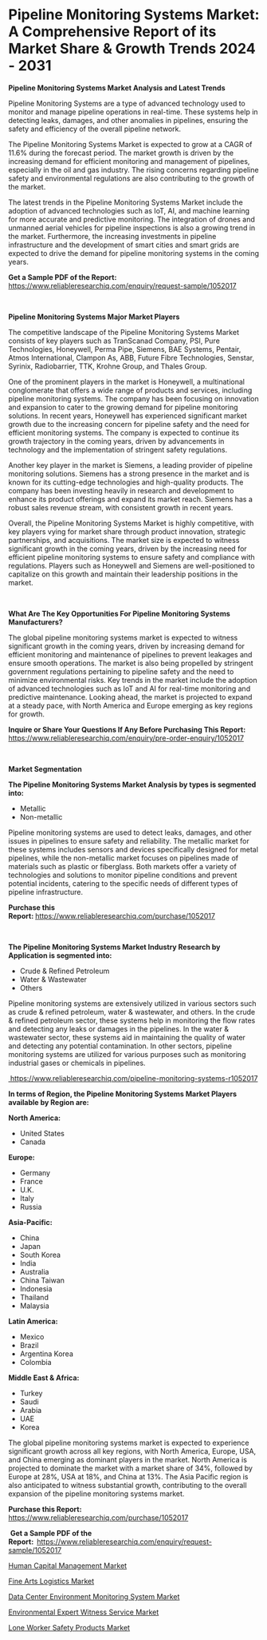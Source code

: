 <p><h1>Pipeline Monitoring Systems Market: A Comprehensive Report of its Market Share & Growth Trends 2024 - 2031</h1></p><p><strong>Pipeline Monitoring Systems Market Analysis and Latest Trends</strong></p>
<p><p>Pipeline Monitoring Systems are a type of advanced technology used to monitor and manage pipeline operations in real-time. These systems help in detecting leaks, damages, and other anomalies in pipelines, ensuring the safety and efficiency of the overall pipeline network.</p><p>The Pipeline Monitoring Systems Market is expected to grow at a CAGR of 11.6% during the forecast period. The market growth is driven by the increasing demand for efficient monitoring and management of pipelines, especially in the oil and gas industry. The rising concerns regarding pipeline safety and environmental regulations are also contributing to the growth of the market.</p><p>The latest trends in the Pipeline Monitoring Systems Market include the adoption of advanced technologies such as IoT, AI, and machine learning for more accurate and predictive monitoring. The integration of drones and unmanned aerial vehicles for pipeline inspections is also a growing trend in the market. Furthermore, the increasing investments in pipeline infrastructure and the development of smart cities and smart grids are expected to drive the demand for pipeline monitoring systems in the coming years.</p></p>
<p><strong>Get a Sample PDF of the Report:&nbsp;</strong> <a href="https://www.reliableresearchiq.com/enquiry/request-sample/1052017">https://www.reliableresearchiq.com/enquiry/request-sample/1052017</a></p>
<p>&nbsp;</p>
<p><strong>Pipeline Monitoring Systems Major Market Players</strong></p>
<p><p>The competitive landscape of the Pipeline Monitoring Systems Market consists of key players such as TranScanad Company, PSI, Pure Technologies, Honeywell, Perma Pipe, Siemens, BAE Systems, Pentair, Atmos International, Clampon As, ABB, Future Fibre Technologies, Senstar, Syrinix, Radiobarrier, TTK, Krohne Group, and Thales Group.</p><p>One of the prominent players in the market is Honeywell, a multinational conglomerate that offers a wide range of products and services, including pipeline monitoring systems. The company has been focusing on innovation and expansion to cater to the growing demand for pipeline monitoring solutions. In recent years, Honeywell has experienced significant market growth due to the increasing concern for pipeline safety and the need for efficient monitoring systems. The company is expected to continue its growth trajectory in the coming years, driven by advancements in technology and the implementation of stringent safety regulations.</p><p>Another key player in the market is Siemens, a leading provider of pipeline monitoring solutions. Siemens has a strong presence in the market and is known for its cutting-edge technologies and high-quality products. The company has been investing heavily in research and development to enhance its product offerings and expand its market reach. Siemens has a robust sales revenue stream, with consistent growth in recent years.</p><p>Overall, the Pipeline Monitoring Systems Market is highly competitive, with key players vying for market share through product innovation, strategic partnerships, and acquisitions. The market size is expected to witness significant growth in the coming years, driven by the increasing need for efficient pipeline monitoring systems to ensure safety and compliance with regulations. Players such as Honeywell and Siemens are well-positioned to capitalize on this growth and maintain their leadership positions in the market.</p></p>
<p>&nbsp;</p>
<p><strong>What Are The Key Opportunities For Pipeline Monitoring Systems Manufacturers?</strong></p>
<p><p>The global pipeline monitoring systems market is expected to witness significant growth in the coming years, driven by increasing demand for efficient monitoring and maintenance of pipelines to prevent leakages and ensure smooth operations. The market is also being propelled by stringent government regulations pertaining to pipeline safety and the need to minimize environmental risks. Key trends in the market include the adoption of advanced technologies such as IoT and AI for real-time monitoring and predictive maintenance. Looking ahead, the market is projected to expand at a steady pace, with North America and Europe emerging as key regions for growth.</p></p>
<p><strong>Inquire or Share Your Questions If Any Before Purchasing This Report:</strong> <a href="https://www.reliableresearchiq.com/enquiry/pre-order-enquiry/1052017">https://www.reliableresearchiq.com/enquiry/pre-order-enquiry/1052017</a></p>
<p>&nbsp;</p>
<p><strong>Market Segmentation</strong></p>
<p><strong>The Pipeline Monitoring Systems Market Analysis by types is segmented into:</strong></p>
<p><ul><li>Metallic</li><li>Non-metallic</li></ul></p>
<p><p>Pipeline monitoring systems are used to detect leaks, damages, and other issues in pipelines to ensure safety and reliability. The metallic market for these systems includes sensors and devices specifically designed for metal pipelines, while the non-metallic market focuses on pipelines made of materials such as plastic or fiberglass. Both markets offer a variety of technologies and solutions to monitor pipeline conditions and prevent potential incidents, catering to the specific needs of different types of pipeline infrastructure.</p></p>
<p><strong>Purchase this Report:&nbsp;</strong><a href="https://www.reliableresearchiq.com/purchase/1052017">https://www.reliableresearchiq.com/purchase/1052017</a></p>
<p>&nbsp;</p>
<p><strong>The Pipeline Monitoring Systems Market Industry Research by Application is segmented into:</strong></p>
<p><ul><li>Crude & Refined Petroleum</li><li>Water & Wastewater</li><li>Others</li></ul></p>
<p><p>Pipeline monitoring systems are extensively utilized in various sectors such as crude & refined petroleum, water & wastewater, and others. In the crude & refined petroleum sector, these systems help in monitoring the flow rates and detecting any leaks or damages in the pipelines. In the water & wastewater sector, these systems aid in maintaining the quality of water and detecting any potential contamination. In other sectors, pipeline monitoring systems are utilized for various purposes such as monitoring industrial gases or chemicals in pipelines.</p></p>
<p><a href="https://www.reliableresearchiq.com/pipeline-monitoring-systems-r1052017">&nbsp;https://www.reliableresearchiq.com/pipeline-monitoring-systems-r1052017</a></p>
<p><strong>In terms of Region, the Pipeline Monitoring Systems Market Players available by Region are:</strong></p>
<p>
    <p> <strong> North America: </strong>
        <ul>
            <li>United States</li>
            <li>Canada</li>
        </ul>
        </p> 
    <p> <strong> Europe: </strong>
        <ul>
            <li>Germany</li>
            <li>France</li>
            <li>U.K.</li>
            <li>Italy</li>
            <li>Russia</li>
        </ul>
        </p> 
    <p> <strong> Asia-Pacific: </strong>
        <ul>
            <li>China</li>
            <li>Japan</li>
            <li>South Korea</li>
            <li>India</li>
            <li>Australia</li>
            <li>China Taiwan</li>
            <li>Indonesia</li>
            <li>Thailand</li>
            <li>Malaysia</li>
        </ul>
        </p> 
    <p> <strong> Latin America: </strong>
        <ul>
            <li>Mexico</li>
            <li>Brazil</li>
            <li>Argentina Korea</li>
            <li>Colombia</li>
        </ul>
        </p> 
    <p> <strong> Middle East & Africa: </strong>
        <ul>
            <li>Turkey</li>
            <li>Saudi</li>
            <li>Arabia</li>
            <li>UAE</li>
            <li>Korea</li>
        </ul>
    </p>
    </p>
<p><p>The global pipeline monitoring systems market is expected to experience significant growth across all key regions, with North America, Europe, USA, and China emerging as dominant players in the market. North America is projected to dominate the market with a market share of 34%, followed by Europe at 28%, USA at 18%, and China at 13%. The Asia Pacific region is also anticipated to witness substantial growth, contributing to the overall expansion of the pipeline monitoring systems market.</p></p>
<p><strong>Purchase this Report: </strong><a href="https://www.reliableresearchiq.com/purchase/1052017">https://www.reliableresearchiq.com/purchase/1052017</a></p>
<p>&nbsp;<strong>Get a Sample PDF of the Report:&nbsp;&nbsp;</strong><a href="https://www.reliableresearchiq.com/enquiry/request-sample/1052017">https://www.reliableresearchiq.com/enquiry/request-sample/1052017</a></p>
<p><strong></strong></p>
<p><p><a href="https://www.linkedin.com/pulse/global-human-capital-management-market-status-2024-2031-forecast-yfhkc">Human Capital Management Market</a></p><p><a href="https://www.linkedin.com/pulse/insights-fine-arts-logistics-market-players-size-geographical-a3fwc">Fine Arts Logistics Market</a></p><p><a href="https://github.com/trameciabutler45/Market-Research-Report-List-1/blob/main/data-center-environment-monitoring-system-market.md">Data Center Environment Monitoring System Market</a></p><p><a href="https://medium.com/@maria.hardacre7345/environmental-expert-witness-service-market-emerging-trends-and-future-prospects-for-period-from-dcf63047aca8">Environmental Expert Witness Service Market</a></p><p><a href="https://github.com/sydneyHley85/Market-Research-Report-List-1/blob/main/lone-worker-safety-products-market.md">Lone Worker Safety Products Market</a></p></p>